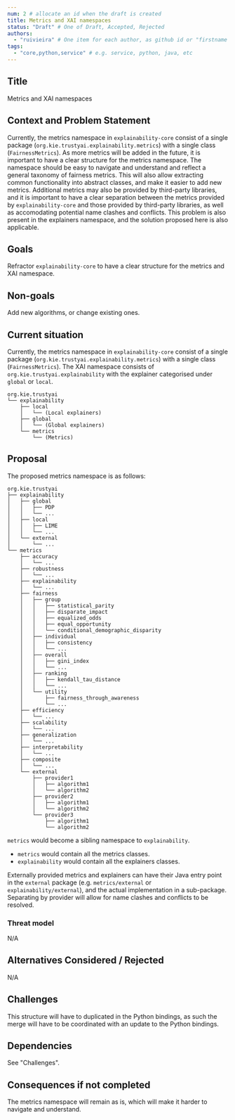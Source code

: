 ```yaml
---
num: 2 # allocate an id when the draft is created
title: Metrics and XAI namespaces
status: "Draft" # One of Draft, Accepted, Rejected
authors:
  - "ruivieira" # One item for each author, as github id or "firstname lastname"
tags:
  - "core,python,service" # e.g. service, python, java, etc
---
```


## Title

Metrics and XAI namespaces

## Context and Problem Statement

Currently, the metrics namespace in `explainability-core` consist of a single package (`org.kie.trustyai.explainability.metrics`) with a single class (`FairnessMetrics`).
As more metrics will be added in the future, it is important to have a clear structure for the metrics namespace. The namespace should be easy to navigate and understand and reflect a general taxonomy of fairness metrics.
This will also allow extracting common functionality into abstract classes, and make it easier to add new metrics.
Additional metrics may also be provided by third-party libraries, and it is important to have a clear separation between the metrics provided by `explainability-core` and those provided by third-party libraries, as well as accomodating potential name clashes and conflicts.
This problem is also present in the explainers namespace, and the solution proposed here is also applicable.

## Goals

Refractor `explainability-core` to have a clear structure for the metrics and XAI namespace.

## Non-goals

Add new algorithms, or change existing ones.

## Current situation

Currently, the metrics namespace in `explainability-core` consist of a single package (`org.kie.trustyai.explainability.metrics`) with a single class (`FairnessMetrics`).
The XAI namespace consists of `org.kie.trustyai.explainability` with the explainer categorised under `global` or `local`.

    org.kie.trustyai
    └── explainability
        ├── local
        │   └── (Local explainers)
        ├── global
        │   └── (Global explainers)
        └── metrics
            └── (Metrics)


## Proposal

The proposed metrics namespace is as follows:


    org.kie.trustyai
    ├── explainability
    │   ├── global
    │   │   ├── PDP
    │   │   └── ...
    │   ├── local
    │   │   ├── LIME
    │   │   └── ...
    │   └── external
    │       └── ...
    └── metrics
        ├── accuracy
        │   └── ...
        ├── robustness
        │   └── ...
        ├── explainability
        │   └── ...
        ├── fairness
        │   ├── group
        │   │   ├── statistical_parity
        │   │   ├── disparate_impact
        │   │   ├── equalized_odds
        │   │   ├── equal_opportunity
        │   │   └── conditional_demographic_disparity
        │   ├── individual
        │   │   ├── consistency
        │   │   └── ...
        │   ├── overall
        │   │   ├── gini_index
        │   │   └── ...
        │   ├── ranking
        │   │   ├── kendall_tau_distance
        │   │   └── ...
        │   └── utility
        │       ├── fairness_through_awareness
        │       └── ...
        ├── efficiency
        │   └── ...
        ├── scalability
        │   └── ...
        ├── generalization
        │   └── ...
        ├── interpretability
        │   └── ...
        ├── composite
        │   └── ...
        └── external
            ├── provider1
            │   ├── algorithm1
            │   └── algorithm2
            ├── provider2
            │   ├── algorithm1
            │   └── algorithm2
            └── provider3
                ├── algorithm1
                └── algorithm2


`metrics` would become a sibling namespace to `explainability`.

- `metrics` would contain all the metrics classes.
- `explainability` would contain all the explainers classes.

Externally provided metrics and explainers can have their Java entry point in the `external` package (e.g. `metrics/external` or `explainability/external`), and the actual implementation in a sub-package. Separating by provider will allow for name clashes and conflicts to be resolved.


### Threat model

N/A

## Alternatives Considered / Rejected

N/A

## Challenges

This structure will have to duplicated in the Python bindings, as such the merge will have to be coordinated with an update to the Python bindings.

## Dependencies

See "Challenges".

## Consequences if not completed

The metrics namespace will remain as is, which will make it harder to navigate and understand.
